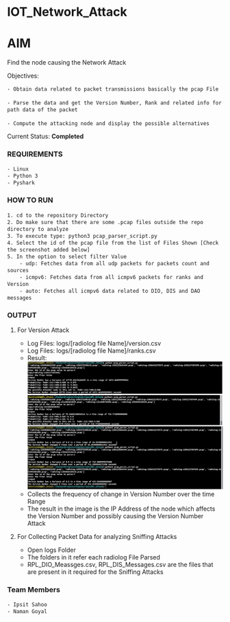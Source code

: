 # IOT_Network_Attack

AIM
====================
Find the node causing the Network Attack

Objectives:

    - Obtain data related to packet transmissions basically the pcap File
    
    - Parse the data and get the Version Number, Rank and related info for path data of the packet
    
    - Compute the attacking node and display the possible alternatives

Current Status: **Completed**

### REQUIREMENTS
    - Linux
    - Python 3
    - Pyshark

### HOW TO RUN
    1. cd to the repository Directory
    2. Do make sure that there are some .pcap files outside the repo directory to analyze
    3. To execute type: python3 pcap_parser_script.py
    4. Select the id of the pcap file from the list of Files Shown [Check the screenshot added below]
    5. In the option to select filter Value
        - udp: Fetches data from all udp packets for packets count and sources
        - icmpv6: Fetches data from all icmpv6 packets for ranks and Version
        - auto: Fetches all icmpv6 data related to DIO, DIS and DAO messages


### OUTPUT

1. For Version Attack
    - Log Files: logs/[radiolog file Name]/version.csv
    - Log Files: logs/[radiolog file Name]/ranks.csv
    - Result: 
        ![First Image Version Number Attack](images/version_att_detection.png)
        ![Second Image Version Number Attack](images/version_att_2.png) 
        ![No Version Attack](images/no_attack.png)
    - Collects the frequency of change in Version Number over the time Range
    - The result in the image is the IP Address of the node which affects the Version Number and possibly causing the Version Number Attack

2. For Collecting Packet Data for analyzing Sniffing Attacks
    - Open logs Folder
    - The folders in it refer each radiolog File Parsed
    - RPL_DIO_Meassges.csv, RPL_DIS_Messages.csv are the files that are present in it required for the Sniffing Attacks

### Team Members
    - Ipsit Sahoo
    - Naman Goyal